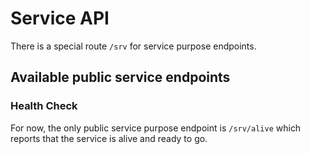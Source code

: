 # Service API

There is a special route `/srv` for service purpose endpoints. 

## Available public service endpoints

### Health Check

For now, the only public service purpose endpoint is `/srv/alive` which reports that the service is alive and ready to go.
